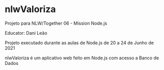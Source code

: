 # nlwValoriza
Projeto para NLW/Together 06 - Mission Node.js

Educator: Dani Leão

Projeto executado durante as aulas de Node.js de 
20 a 24 de Junho de 2021

nlwValoriza é um aplicativo web feito em Node.js
com acesso a Banco de Dados

